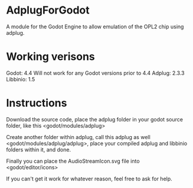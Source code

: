 # AdplugForGodot
 A module for the Godot Engine to allow emulation of the OPL2 chip using adplug.

# Working verisons
Godot: 4.4 Will not work for any Godot versions prior to 4.4
Adplug: 2.3.3
Libbinio: 1.5

# Instructions
Download the source code, place the adplug folder in your godot source folder, like this <godot/modules/adplug>

Create another folder within adplug, call this adplug as well <godot/modules/adplug/adplug>, place your compiled adplug and libbinio folders within it, and done.

Finally you can place the AudioStreamIcon.svg file into <godot/editor/icons>

If you can't get it work for whatever reason, feel free to ask for help.